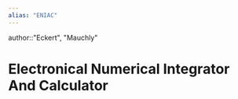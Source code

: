 ```yaml
---
alias: "ENIAC"
---
```

author::"Eckert", "Mauchly"
# Electronical Numerical Integrator And Calculator
